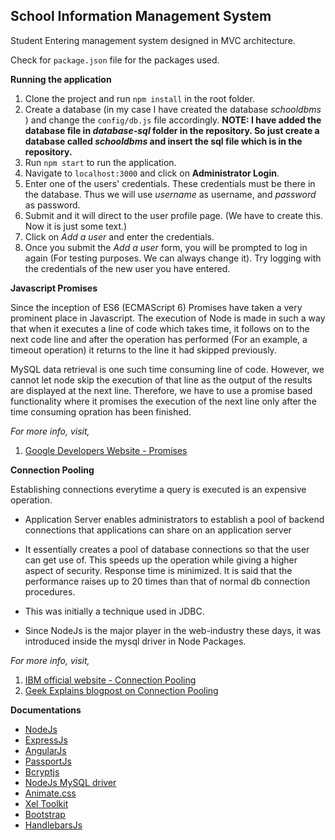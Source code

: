 ## School Information Management System

Student Entering management system designed in MVC architecture.

Check for ``package.json`` file for the packages used.

**Running the application**

1. Clone the project and run ``npm install`` in the root folder.
2. Create a database (in my case I have created the database *schooldbms* )  and change the ``config/db.js`` file accordingly.
**NOTE: I have added the database file in *database-sql* folder in the repository. So just create a database called *schooldbms* and insert the sql file which is in the repository.**
3. Run ``npm start`` to run the application.
4. Navigate to ``localhost:3000`` and click on **Administrator Login**.
5. Enter one of the users' credentials. These credentials must be there in the database. Thus we will use *username* as username, and *password* as password.
6. Submit and it will direct to the user profile page. (We have to create this. Now it is just some text.)
7. Click on *Add a user* and enter the credentials.
8. Once you submit the *Add a user* form, you will be prompted to log in again (For testing purposes. We can always change it). Try logging with the credentials of the new user you have entered.

**Javascript Promises**

Since the inception of ES6 (ECMAScript 6) Promises have taken a very prominent place in Javascript. The execution of Node is made in such a way that when it executes a line of code which takes time, it follows on to the next code line and after the operation has performed (For an example, a timeout operation) it returns to the line it had skipped previously.

MySQL data retrieval is one such time consuming line of code. However, we cannot let node skip the execution of that line as the output of the results are displayed at the next line. Therefore, we have to use a promise based functionality where it promises the execution of the next line only after the time consuming opration has been finished.

*For more info, visit,*

1. [Google Developers Website - Promises](https://developers.google.com/web/fundamentals/primers/promises)



**Connection Pooling**

 Establishing connections everytime a query is executed is an expensive operation.

* Application Server enables administrators to establish a pool of backend connections
that applications can share on an application server

* It essentially creates a pool of database connections so that the user can get use of. This
speeds up the operation while giving a higher aspect of security. Response time is minimized. It is
said that the performance raises up to 20 times than that of normal db connection procedures.

* This was initially a technique used in JDBC.

* Since NodeJs is the major player in the web-industry these days, it was introduced inside the mysql driver
in Node Packages.

*For more info, visit,*

1. [IBM official website - Connection Pooling](https://www.ibm.com/support/knowledgecenter/en/SSAW57_8.5.5/com.ibm.websphere.nd.doc/ae/cdat_conpool.html)
2. [Geek Explains blogpost on Connection Pooling](http://geekexplains.blogspot.com/2008/06/what-is-connection-pooling-why-do-we.html)



**Documentations**

* [NodeJs](https://nodejs.org/docs/latest-v7.x/api/)
* [ExpressJs](https://expressjs.com/en/guide/routing.html)
* [AngularJs](https://docs.angularjs.org/guide/concepts)
* [PassportJs](http://www.passportjs.org/docs/overview)
* [Bcryptjs](https://www.npmjs.com/package/bcryptjs)
* [NodeJs MySQL driver](https://www.npmjs.com/package/mysql)
* [Animate.css](https://github.com/daneden/animate.css/blob/master/README.md)
* [Xel Toolkit](https://xel-toolkit.org/)
* [Bootstrap](https://getbootstrap.com)
* [HandlebarsJs](http://handlebarsjs.com/)